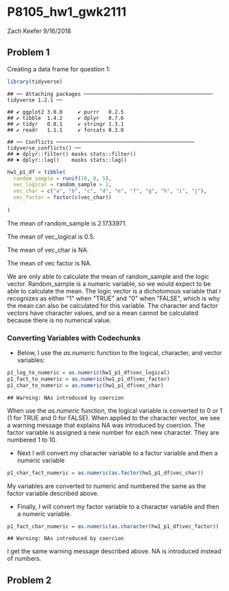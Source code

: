 P8105\_hw1\_gwk2111
================
Zach Keefer
9/16/2018

Problem 1
---------

Creating a data frame for question 1:

``` r
library(tidyverse)
```

    ## ── Attaching packages ────────────────────────────────────────── tidyverse 1.2.1 ──

    ## ✔ ggplot2 3.0.0     ✔ purrr   0.2.5
    ## ✔ tibble  1.4.2     ✔ dplyr   0.7.6
    ## ✔ tidyr   0.8.1     ✔ stringr 1.3.1
    ## ✔ readr   1.1.1     ✔ forcats 0.3.0

    ## ── Conflicts ───────────────────────────────────────────── tidyverse_conflicts() ──
    ## ✖ dplyr::filter() masks stats::filter()
    ## ✖ dplyr::lag()    masks stats::lag()

``` r
hw1_p1_df = tibble(
  random_sample = runif(10, 0, 5),
  vec_logical = random_sample > 2,
  vec_char = c("a", "b", "c", "d", "e", "f", "g", "h", "i", "j"),
  vec_factor = factor(c(vec_char))
  
)
```

The mean of random\_sample is 2.1733971.

The mean of vec\_logical is 0.5.

The mean of vec\_char is NA.

The mean of vec factor is NA.

We are only able to calculate the mean of random\_sample and the logic vector. Random\_sample is a numeric variable, so we would expect to be able to calculate the mean. The logic vector is a dichotomous variable that r recognizes as either "1" when "TRUE" and "0" when "FALSE", which is why the mean can also be calculated for this variable. The character and factor vectors have character values, and so a mean cannot be calculated because there is no numerical value.

### Converting Variables with Codechunks

-   Below, I use the *as.numeric* function to the logical, character, and vector variables:

``` r
p1_log_to_numeric = as.numeric(hw1_p1_df$vec_logical)
p1_fact_to_numeric = as.numeric(hw1_p1_df$vec_factor)
p1_char_to_numeric = as.numeric(hw1_p1_df$vec_char)
```

    ## Warning: NAs introduced by coercion

When use the *as.numeric* function, the logical variable is converted to 0 or 1 (1 for TRUE and 0 for FALSE). When applied to the character vector, we see a warning message that explains NA was introduced by coercion. The factor variable is assigned a new number for each new character. They are numbered 1 to 10.

-   Next I will convert my character variable to a factor variable and then a numeric variable

``` r
p1_char_fact_numeric = as.numeric(as.factor(hw1_p1_df$vec_char))
```

My variables are converted to numeric and numbered the same as the factor variable described above.

-   Finally, I will convert my factor variable to a character variable and then a numeric variable.

``` r
p1_fact_char_numeric = as.numeric(as.character(hw1_p1_df$vec_factor))
```

    ## Warning: NAs introduced by coercion

I get the same warning message described above. NA is introduced instead of numbers.

Problem 2
---------
